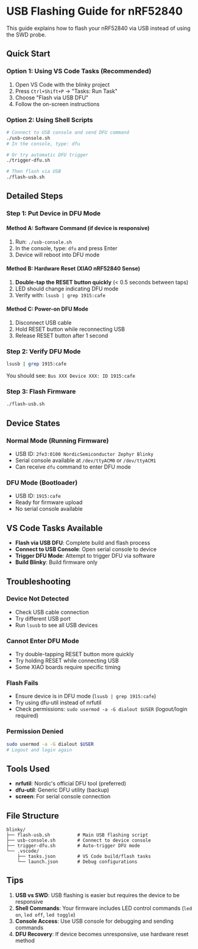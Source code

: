 # USB Flashing Guide for nRF52840

This guide explains how to flash your nRF52840 via USB instead of using the SWD probe.

## Quick Start

### Option 1: Using VS Code Tasks (Recommended)
1. Open VS Code with the blinky project
2. Press `Ctrl+Shift+P` → "Tasks: Run Task"
3. Choose "Flash via USB DFU"
4. Follow the on-screen instructions

### Option 2: Using Shell Scripts
```bash
# Connect to USB console and send DFU command
./usb-console.sh
# In the console, type: dfu

# Or try automatic DFU trigger
./trigger-dfu.sh

# Then flash via USB
./flash-usb.sh
```

## Detailed Steps

### Step 1: Put Device in DFU Mode

#### Method A: Software Command (if device is responsive)
1. Run: `./usb-console.sh` 
2. In the console, type: `dfu` and press Enter
3. Device will reboot into DFU mode

#### Method B: Hardware Reset (XIAO nRF52840 Sense)
1. **Double-tap the RESET button quickly** (< 0.5 seconds between taps)
2. LED should change indicating DFU mode
3. Verify with: `lsusb | grep 1915:cafe`

#### Method C: Power-on DFU Mode
1. Disconnect USB cable
2. Hold RESET button while reconnecting USB
3. Release RESET button after 1 second

### Step 2: Verify DFU Mode
```bash
lsusb | grep 1915:cafe
```
You should see: `Bus XXX Device XXX: ID 1915:cafe`

### Step 3: Flash Firmware
```bash
./flash-usb.sh
```

## Device States

### Normal Mode (Running Firmware)
- USB ID: `2fe3:0100 NordicSemiconductor Zephyr Blinky`
- Serial console available at `/dev/ttyACM0` or `/dev/ttyACM1`
- Can receive `dfu` command to enter DFU mode

### DFU Mode (Bootloader)
- USB ID: `1915:cafe`
- Ready for firmware upload
- No serial console available

## VS Code Tasks Available

- **Flash via USB DFU**: Complete build and flash process
- **Connect to USB Console**: Open serial console to device
- **Trigger DFU Mode**: Attempt to trigger DFU via software
- **Build Blinky**: Build firmware only

## Troubleshooting

### Device Not Detected
- Check USB cable connection
- Try different USB port
- Run `lsusb` to see all USB devices

### Cannot Enter DFU Mode
- Try double-tapping RESET button more quickly
- Try holding RESET while connecting USB
- Some XIAO boards require specific timing

### Flash Fails
- Ensure device is in DFU mode (`lsusb | grep 1915:cafe`)
- Try using dfu-util instead of nrfutil
- Check permissions: `sudo usermod -a -G dialout $USER` (logout/login required)

### Permission Denied
```bash
sudo usermod -a -G dialout $USER
# Logout and login again
```

## Tools Used

- **nrfutil**: Nordic's official DFU tool (preferred)
- **dfu-util**: Generic DFU utility (backup)
- **screen**: For serial console connection

## File Structure

```
blinky/
├── flash-usb.sh          # Main USB flashing script
├── usb-console.sh        # Connect to device console
├── trigger-dfu.sh        # Auto-trigger DFU mode
└── .vscode/
    ├── tasks.json        # VS Code build/flash tasks
    └── launch.json       # Debug configurations
```

## Tips

1. **USB vs SWD**: USB flashing is easier but requires the device to be responsive
2. **Shell Commands**: Your firmware includes LED control commands (`led on`, `led off`, `led toggle`)
3. **Console Access**: Use USB console for debugging and sending commands
4. **DFU Recovery**: If device becomes unresponsive, use hardware reset method
